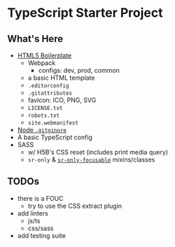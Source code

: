 # TypeScript Starter Project

## What's Here

* [HTML5 Boilerplate](https://html5boilerplate.com/)
  * Webpack
    * configs: dev, prod, common
  * a basic HTML template
  * `.editorconfig`
  * `.gitattributes`
  * favicon: ICO, PNG, SVG
  * `LICENSE.txt`
  * `robots.txt`
  * `site.webmanifest`
* [Node `.gitginore`](https://github.com/github/gitignore/blob/main/Node.gitignore)
* A basic TypeScript config
* SASS
  * w/ H5B's CSS reset (includes print media query)
  * `sr-only` & [`sr-only-focusable`](https://gist.github.com/ffoodd/000b59f431e3e64e4ce1a24d5bb36034) mixins/classes

## TODOs

* there is a FOUC
  * try to use the CSS extract plugin
* add linters
  * js/ts
  * css/sass
* add testing suite

